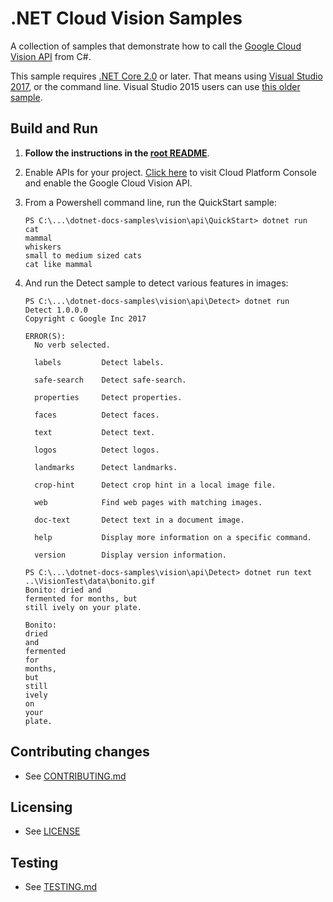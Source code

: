 # .NET Cloud Vision Samples

A collection of samples that demonstrate how to call the
[Google Cloud Vision API](https://cloud.google.com/vision/docs/) from C#.

This sample requires [.NET Core 2.0](
    https://www.microsoft.com/net/core) or later.  That means using
[Visual Studio 2017](
    https://www.visualstudio.com/), or the command line.  Visual Studio 2015 users
can use [this older sample](
    https://github.com/GoogleCloudPlatform/dotnet-docs-samples/tree/vs2015/vision/api).

## Build and Run

1.  **Follow the instructions in the [root README](../../README.md)**.

4.  Enable APIs for your project.
    [Click here](https://console.cloud.google.com/flows/enableapi?apiid=vision.googleapis.com&showconfirmation=true)
    to visit Cloud Platform Console and enable the Google Cloud Vision API.

9.  From a Powershell command line, run the QuickStart sample:
    ```
    PS C:\...\dotnet-docs-samples\vision\api\QuickStart> dotnet run
    cat
    mammal
    whiskers
    small to medium sized cats
    cat like mammal
    ```

10. And run the Detect sample to detect various features in images:
    ```
    PS C:\...\dotnet-docs-samples\vision\api\Detect> dotnet run
    Detect 1.0.0.0
    Copyright c Google Inc 2017

    ERROR(S):
      No verb selected.

      labels         Detect labels.

      safe-search    Detect safe-search.

      properties     Detect properties.

      faces          Detect faces.

      text           Detect text.

      logos          Detect logos.

      landmarks      Detect landmarks.

      crop-hint      Detect crop hint in a local image file.

      web            Find web pages with matching images.

      doc-text       Detect text in a document image.

      help           Display more information on a specific command.

      version        Display version information.

    PS C:\...\dotnet-docs-samples\vision\api\Detect> dotnet run text ..\VisionTest\data\bonito.gif
    Bonito: dried and
    fermented for months, but
    still ively on your plate.

    Bonito:
    dried
    and
    fermented
    for
    months,
    but
    still
    ively
    on
    your
    plate.
    ```

## Contributing changes

* See [CONTRIBUTING.md](../../CONTRIBUTING.md)

## Licensing

* See [LICENSE](../../LICENSE)

## Testing

* See [TESTING.md](../../TESTING.md)
